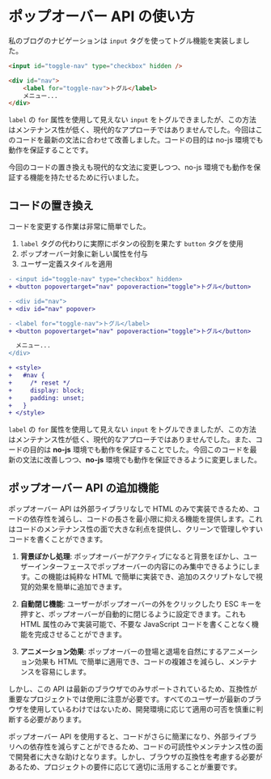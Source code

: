 # ポップオーバー API の使い方

私のブログのナビゲーションは `input` タグを使ってトグル機能を実装しました。

```html
<input id="toggle-nav" type="checkbox" hidden />

<div id="nav">
	<label for="toggle-nav">トグル</label>
	メニュー...
</div>
```

`label` の `for` 属性を使用して見えない `input` をトグルできましたが、この方法はメンテナンス性が低く、現代的なアプローチではありませんでした。今回はこのコードを最新の文法に合わせて改善しました。コードの目的は no-js 環境でも動作を保証することです。

今回のコードの置き換えも現代的な文法に変更しつつ、no-js 環境でも動作を保証する機能を持たせるために行いました。

## コードの置き換え

コードを変更する作業は非常に簡単でした。

1. `label` タグの代わりに実際にボタンの役割を果たす `button` タグを使用
2. ポップオーバー対象に新しい属性を付与
3. ユーザー定義スタイルを適用

```diff
- <input id="toggle-nav" type="checkbox" hidden>
+ <button popovertarget="nav" popoveraction="toggle">トグル</button>

- <div id="nav">
+ <div id="nav" popover>

- <label for="toggle-nav">トグル</label>
+ <button popovertarget="nav" popoveraction="toggle">トグル</button>

  メニュー...
</div>

+ <style>
+   #nav {
+     /* reset */
+     display: block;
+     padding: unset;
+   }
+ </style>
```

`label` の `for` 属性を使用して見えない `input` をトグルできましたが、この方法はメンテナンス性が低く、現代的なアプローチではありませんでした。また、コードの目的は **no-js** 環境でも動作を保証することでした。今回このコードを最新の文法に改善しつつ、**no-js** 環境でも動作を保証できるように変更しました。

## ポップオーバー API の追加機能

ポップオーバー API は外部ライブラリなしで HTML のみで実装できるため、コードの依存性を減らし、コードの長さを最小限に抑える機能を提供します。これはコードのメンテナンス性の面で大きな利点を提供し、クリーンで管理しやすいコードを書くことができます。

1. **背景ぼかし処理**: ポップオーバーがアクティブになると背景をぼかし、ユーザーインターフェースでポップオーバーの内容にのみ集中できるようにします。この機能は純粋な HTML で簡単に実装でき、追加のスクリプトなしで視覚的効果を簡単に追加できます。

2. **自動閉じ機能**: ユーザーがポップオーバーの外をクリックしたり ESC キーを押すと、ポップオーバーが自動的に閉じるように設定できます。これも HTML 属性のみで実装可能で、不要な JavaScript コードを書くことなく機能を完成させることができます。

3. **アニメーション効果**: ポップオーバーの登場と退場を自然にするアニメーション効果も HTML で簡単に適用でき、コードの複雑さを減らし、メンテナンスを容易にします。

しかし、この API は最新のブラウザでのみサポートされているため、互換性が重要なプロジェクトでは使用に注意が必要です。すべてのユーザーが最新のブラウザを使用しているわけではないため、開発環境に応じて適用の可否を慎重に判断する必要があります。

ポップオーバー API を使用すると、コードがさらに簡潔になり、外部ライブラリへの依存性を減らすことができるため、コードの可読性やメンテナンス性の面で開発者に大きな助けとなります。しかし、ブラウザの互換性を考慮する必要があるため、プロジェクトの要件に応じて適切に活用することが重要です。
